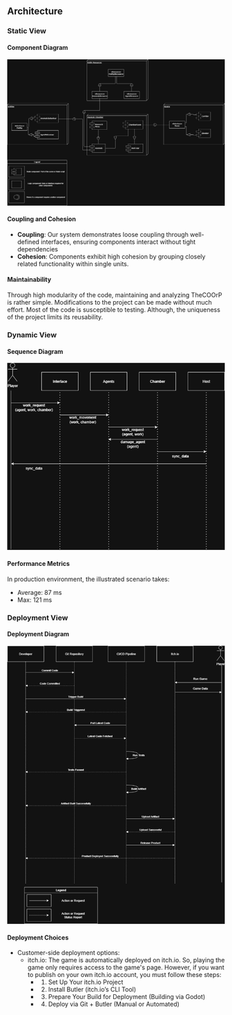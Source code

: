 ## Architecture

### Static View

#### Component Diagram

![Component Diagram](img/architecture/Static_View.png)

#### Coupling and Cohesion

- **Coupling**: Our system demonstrates loose coupling through well-defined interfaces, ensuring components interact without tight dependencies
- **Cohesion**: Components exhibit high cohesion by grouping closely related functionality within single units.

#### Maintainability

Through high modularity of the code, maintaining and analyzing TheCOOrP is rather simple.
Modifications to the project can be made without much effort. Most of the code is susceptible to testing.
Although, the uniqueness of the project limits its reusability.

### Dynamic View

#### Sequence Diagram

![Component Diagram](img/architecture/Dynamic_View.png)

#### Performance Metrics

In production environment, the illustrated scenario takes:

- Average: 87 ms
- Max: 121 ms

### Deployment View

#### Deployment Diagram

![Component Diagram](img/architecture/Deployment_View.png)

#### Deployment Choices

- Customer-side deployment options:
  - itch.io: The game is automatically deployed on itch.io. So, playing the game only requires access to the game's page.
    However, if you want to publish on your own itch.io account, you must follow these steps:
    - 1. Set Up Your itch.io Project
    - 2. Install Butler (itch.io’s CLI Tool)
    - 3. Prepare Your Build for Deployment (Building via Godot)
    - 4. Deploy via Git + Butler (Manual or Automated)
